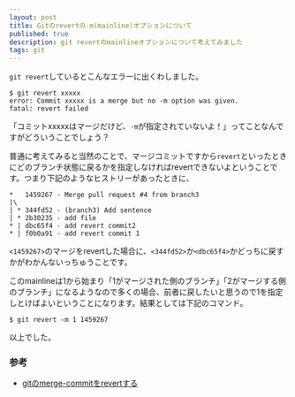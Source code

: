 ```yaml
---
layout: post
title: Gitのrevertの-m(mainline)オプションについて
published: true
description: git revertのmainlineオプションについて考えてみました
tags: git
---
```


`git revert`しているとこんなエラーに出くわしました。

    $ git revert xxxxx
    error: Commit xxxxx is a merge but no -m option was given.
    fatal: revert failed

「コミットxxxxxはマージだけど、`-m`が指定されていないよ！」ってことなんですがどういうことでしょう？

普通に考えてみると当然のことで、マージコミットですから`revert`といったときにどのブランチ状態に戻るかを指定しなければrevertできないよということです。つまり下記のようなヒストリーがあったときに、

    *   1459267 - Merge pull request #4 from branch3
    |\
    | * 344fd52 - (branch3) Add sentence
    | * 2b30235 - add file
    * | dbc65f4 - add revert commit2
    * | f0b0a91 - add revert commit 1

`<1459267>`のマージをrevertした場合に、`<344fd52>`か`<dbc65f4>`かどっちに戻すかがわかんないっちゅうことです。

このmainlineは1から始まり「1がマージされた側のブランチ」「2がマージする側のブランチ」になるようなので多くの場合、前者に戻したいと思うので1を指定しとけばよいということになります。結果としては下記のコマンド。

    $ git revert -m 1 1459267

以上でした。

### 参考
* [gitのmerge-commitをrevertする](http://d.hatena.ne.jp/koba04/20121122/1353512656)
